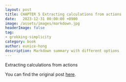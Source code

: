 ```yaml
---
layout: post
title: CHAPTER 5 Extracting calculations from actions
date:   2023-12-31 00:00:00 +0900
image: /assets/images/markdown.jpg
headerImage: false
tag:
- grokking-simplicity
category: book
author: eunice-hong
description: Markdown summary with different options
---
```


Extracting calculations from actions

You can find the original post [here](https://livebook.manning.com/book/grokking-simplicity/chapter-5/).